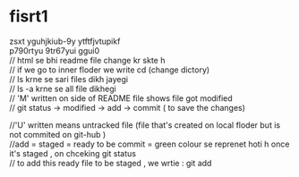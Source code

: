 # fisrt1 
zsxt
yguhjkiub-9y ytftfjvtupikf <br>
p790rtyu 9tr67yui ggui0
<br>
// html se bhi readme file change kr skte h 
<br>
// if we go to inner floder we write cd (change dictory)
<br>
// ls krne se sari files dikh jayegi <br>
// ls -a krne se all file dikhegi<br>
// 'M' written on side of README file shows file got modified<br>
// git status -> modified -> add -> commit ( to save the changes)<br>

//'U' written means untracked file (file that's created on local floder but is not commited on git-hub )<br>
//add = staged = ready to be commit = green colour se reprenet hoti h once it's staged , on chceking git status<br>
// to add this ready file to be staged , we wrtie : git add <file-name><br>
